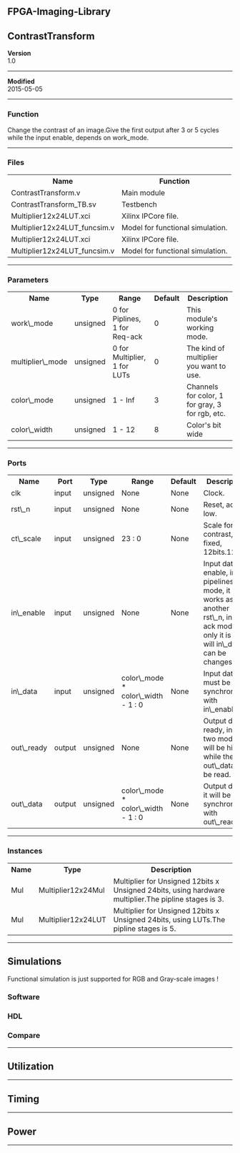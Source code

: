 ## FPGA-Imaging-Library


## ContrastTransform


**Version**  
1.0  

***

**Modified**  
2015-05-05  

***

### Function
Change the contrast of an image.Give the first output after 3 or 5 cycles while the input enable, depends on work\_mode.  

***

### Files

<table board = "3", width="100%">
<tr>
<th>Name</th>
<th>Function</th>
</tr>
<tr>
<td>ContrastTransform.v</td>
<td>Main module</td>
</tr>
<tr>
<td>ContrastTransform_TB.sv</td>
<td>Testbench</td>
</tr>
<tr>
<td>Multiplier12x24LUT.xci</td>
<td>Xilinx IPCore file.</td>
</tr>
<tr>
<td>Multiplier12x24LUT_funcsim.v</td>
<td>Model for functional simulation.</td>
</tr>
<tr>
<td>Multiplier12x24LUT.xci</td>
<td>Xilinx IPCore file.</td>
</tr>
<tr>
<td>Multiplier12x24LUT_funcsim.v</td>
<td>Model for functional simulation.</td>
</tr>
</table>

***

### Parameters

<table board = "3", width="100%">
<tr>
<th>Name</th>
<th>Type</th>
<th>Range</th>
<th>Default</th>
<th>Description</th>
</tr>
<tr>
<td>work\_mode</td>
<td>unsigned</td>
<td>0 for Piplines, 1 for Req-ack</td>
<td>0</td>
<td>This module's working mode.</td>
</tr>
<tr>
<td>multiplier\_mode</td>
<td>unsigned</td>
<td>0 for Multiplier, 1 for LUTs</td>
<td>0</td>
<td>The kind of multiplier you want to use.</td>
</tr>
<tr>
<td>color\_mode</td>
<td>unsigned</td>
<td>1 - Inf</td>
<td>3</td>
<td>Channels for color, 1 for gray, 3 for rgb, etc.</td>
</tr>
<tr>
<td>color\_width</td>
<td>unsigned</td>
<td>1 - 12</td>
<td>8</td>
<td>Color's bit wide</td>
</tr>
</table>

***

### Ports

<table board = "3", width="100%">
<tr>
<th>Name</th>
<th>Port</th>
<th>Type</th>
<th>Range</th>
<th>Default</th>
<th>Description</th>
</tr>
<tr>
<td>clk</td>
<td>input</td>
<td>unsigned</td>
<td>None</td>
<td>None</td>
<td>Clock.</td>
</tr>
<tr>
<td>rst\_n</td>
<td>input</td>
<td>unsigned</td>
<td>None</td>
<td>None</td>
<td>Reset, active low.</td>
</tr>
<tr>
<td>ct\_scale</td>
<td>input</td>
<td>unsigned</td>
<td>23 : 0</td>
<td>None</td>
<td>Scale for contrast, fixed, 12bits.12bits.</td>
</tr>
<tr>
<td>in\_enable</td>
<td>input</td>
<td>unsigned</td>
<td>None</td>
<td>None</td>
<td>Input data enable, in pipelines mode, it works as another rst\_n, in req-ack mode, only it is high will in\_data can be changes.</td>
</tr>
<tr>
<td>in\_data</td>
<td>input</td>
<td>unsigned</td>
<td>color\_mode * color\_width - 1 : 0</td>
<td>None</td>
<td>Input data, it must be synchronous with in\_enable.</td>
</tr>
<tr>
<td>out\_ready</td>
<td>output</td>
<td>unsigned</td>
<td>None</td>
<td>None</td>
<td>Output data ready, in both two mode, it will be high while the out\_data can be read.</td>
</tr>
<tr>
<td>out\_data</td>
<td>output</td>
<td>unsigned</td>
<td>color\_mode * color\_width - 1 : 0</td>
<td>None</td>
<td>Output data, it will be synchronous with out\_ready.</td>
</tr>
</table>

***

### Instances

<table board = "3", width="100%">
<tr>
<th>Name</th>
<th>Type</th>
<th>Description</th>
</tr>
<tr>
<td>Mul</td>
<td>Multiplier12x24Mul</td>
<td>Multiplier for Unsigned 12bits x Unsigned 24bits, using hardware multiplier.The pipline stages is 3.</td>
</tr>
<tr>
<td>Mul</td>
<td>Multiplier12x24LUT</td>
<td>Multiplier for Unsigned 12bits x Unsigned 24bits, using LUTs.The pipline stages is 5.</td>
</tr>
</table>

***

## Simulations
Functional simulation is just supported for RGB and Gray-scale images !

### Software


### HDL


### Compare





***

## Utilization



***

## Timing



***

## Power



***

